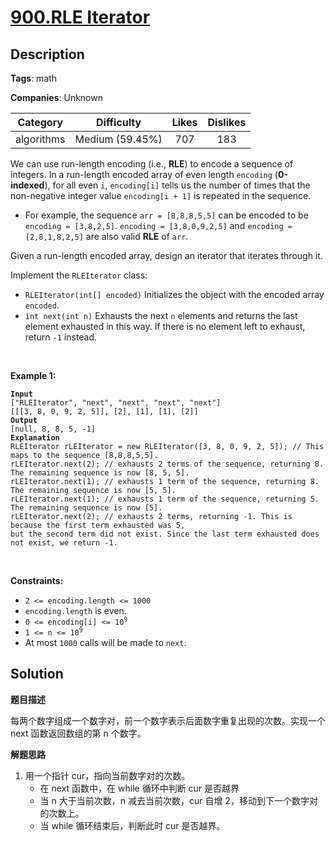 # [900.RLE Iterator](https://leetcode.com/problems/rle-iterator/description/)

## Description

**Tags**: math

**Companies**: Unknown

| Category | Difficulty | Likes | Dislikes |
| :------: | :--------: | :---: | :------: |
| algorithms | Medium (59.45%) | 707 | 183 |


<p>We can use run-length encoding (i.e., <strong>RLE</strong>) to encode a sequence of integers. In a run-length encoded array of even length <code>encoding</code> (<strong>0-indexed</strong>), for all even <code>i</code>, <code>encoding[i]</code> tells us the number of times that the non-negative integer value <code>encoding[i + 1]</code> is repeated in the sequence.</p>
<ul>
  <li>For example, the sequence <code>arr = [8,8,8,5,5]</code> can be encoded to be <code>encoding = [3,8,2,5]</code>. <code>encoding = [3,8,0,9,2,5]</code> and <code>encoding = [2,8,1,8,2,5]</code> are also valid <strong>RLE</strong> of <code>arr</code>.</li>
</ul>
<p>Given a run-length encoded array, design an iterator that iterates through it.</p>
<p>Implement the <code>RLEIterator</code> class:</p>
<ul>
  <li><code>RLEIterator(int[] encoded)</code> Initializes the object with the encoded array <code>encoded</code>.</li>
  <li><code>int next(int n)</code> Exhausts the next <code>n</code> elements and returns the last element exhausted in this way. If there is no element left to exhaust, return <code>-1</code> instead.</li>
</ul>
<p>&nbsp;</p>
<p><strong class="example">Example 1:</strong></p>
<pre><code><strong>Input</strong>
[&quot;RLEIterator&quot;, &quot;next&quot;, &quot;next&quot;, &quot;next&quot;, &quot;next&quot;]
[[[3, 8, 0, 9, 2, 5]], [2], [1], [1], [2]]
<strong>Output</strong>
[null, 8, 8, 5, -1]
<strong>Explanation</strong>
RLEIterator rLEIterator = new RLEIterator([3, 8, 0, 9, 2, 5]); // This maps to the sequence [8,8,8,5,5].
rLEIterator.next(2); // exhausts 2 terms of the sequence, returning 8. The remaining sequence is now [8, 5, 5].
rLEIterator.next(1); // exhausts 1 term of the sequence, returning 8. The remaining sequence is now [5, 5].
rLEIterator.next(1); // exhausts 1 term of the sequence, returning 5. The remaining sequence is now [5].
rLEIterator.next(2); // exhausts 2 terms, returning -1. This is because the first term exhausted was 5,
but the second term did not exist. Since the last term exhausted does not exist, we return -1.</code></pre>
<p>&nbsp;</p>
<p><strong>Constraints:</strong></p>
<ul>
  <li><code>2 &lt;= encoding.length &lt;= 1000</code></li>
  <li><code>encoding.length</code> is even.</li>
  <li><code>0 &lt;= encoding[i] &lt;= 10<sup>9</sup></code></li>
  <li><code>1 &lt;= n &lt;= 10<sup>9</sup></code></li>
  <li>At most <code>1000</code> calls will be made to <code>next</code>.</li>
</ul>

## Solution

**题目描述**

每两个数字组成一个数字对，前一个数字表示后面数字重复出现的次数。实现一个 next 函数返回数组的第 n 个数字。

**解题思路**

1. 用一个指针 cur，指向当前数字对的次数。
   - 在 next 函数中，在 while 循环中判断 cur 是否越界
   - 当 n 大于当前次数，n 减去当前次数，cur 自增 2，移动到下一个数字对的次数上。
   - 当 while 循环结束后，判断此时 cur 是否越界。

